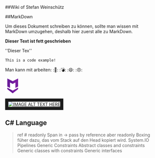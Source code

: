 ##Wiki of Stefan Weinschütz

##MarkDown

Um dieses Dokument schreiben zu können, sollte man wissen mit MarkDown umzugehen, deshalb hier zuerst alle zu MarkDown.

__Dieser Text ist fett geschrieben__

''Dieser Tex''

```
This is a code example!
```

Man kann mit arbeiten:
::bug:: ::bomb:: ::smile:: ::angry::

![alt text][logo]

[logo]: https://github.com/adam-p/markdown-here/raw/master/src/common/images/icon48.png "Logo Title Text 2"

<a href="http://www.youtube.com/watch?feature=player_embedded&v=qV-92Bq96Co
" target="_blank"><img src="http://img.youtube.com/vi/qV-92Bq96Co/0.jpg" 
alt="IMAGE ALT TEXT HERE" width="240" height="180" border="10" /></a>

## C# Language

> ref # readonly
> Span<T>
> in -> pass by reference aber readonly
> Boxing füher dazu, das vom Stack auf den Head kopiert wird.
> System.IO Pipelines
> Generic Constraints Abstract classes and constraints
> Generic classes with constraints
> Generic interfaces




